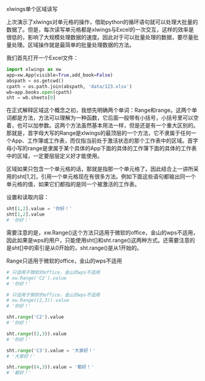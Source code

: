 xlwings单个区域读写

上次演示了xlwings对单元格的操作，借助python的循环语句就可以处理大批量的数据了。但是，每次读写单元格都是xlwings与Excel的一次交互，这样的效率是很低的，影响了大规模处理数据的速度。因此对于可以批量处理的数据，要尽量批量处理。区域操作就是最简单的批量处理数据的方法。

我们首先打开一个Excel文件：

```python
import xlwings as xw
app=xw.App(visible=True,add_book=False)
abspath = os.getcwd()
cpath = os.path.join(abspath, 'data/123.xlsx')
wb=app.books.open(cpath)
sht = wb.sheets[0]
```

在正式解释区域这个概念之初，我想先明确两个单词：Range和range。这两个单词都是方法，方法可以理解为一种函数，它后面一般带有小括号，小括号里可以空着，也可以加参数。这两个方法虽然基本用法一样，但是还是有一个重大区别的。那就是，首字母大写的Range是xlwings的最顶层的一个方法，它不隶属于任何一个App、工作簿或工作表，而仅指当前处于激活状态的那个工作表中的区域。首字母小写的range是隶属于某个具体的App下面的具体的工作簿下面的具体的工作表中的区域，一定要层层定义好才能使用。

区域如果只包含一个单元格的话，那就是指那一个单元格了。因此结合上一讲所采用的sht[1,2]，引用一个单元格现在有很多方法。例如下面这些语句都输出同一个单元格的值，如果它们都指的是同一个被激活的工作表。

设置和读取内容：

```python
sht[1,2].value = '你好！'
sht[1,2].value
# '你好！'
```
需要注意的是，xw.Range()这个方法只适用于微软的office，金山的wps不适用，因此如果是wps的用户，只能使用sht[]和sht.range()这两种方式。还需要注意的是sht[]中的索引是从0开始的，sht.range()是从1开始的。

Range只适用于微软的office，金山的wps不适用
```python
# 只适用于微软的office，金山的wps不适用
# xw.Range('C2').value
# '你好！'

# 只适用于微软的office，金山的wps不适用
# xw.Range((2,3)).value
# '你好！'

```

```python
sht.range('C2').value
# '你好！'

sht.range((2,3)).value
# '你好！'
```

```python
sht.range('C3').value = '大家好！'
# '大家好！'

sht.range((4,3)).value = '都好！'
# '都好！'
```

